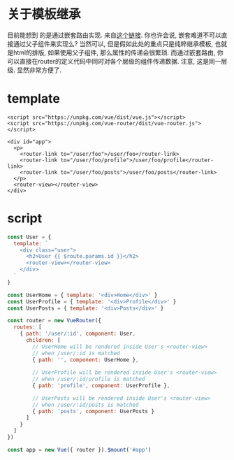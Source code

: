 # 关于模板继承
目前能想到 的是通过嵌套路由实现. 来自[这个链接](https://jsfiddle.net/yyx990803/L7hscd8h/). 你也许会说, 嵌套难道不可以直接通过父子组件来实现么? 当然可以, 但是假如此处的重点只是纯粹继承模板, 也就是html的排版, 如果使用父子组件, 那么属性的传递会很繁琐. 而通过嵌套路由, 你可以直接在router的定义代码中同时对各个层级的组件传递数据. 注意, 这是同一层级. 显然非常方便了.
# template
```
<script src="https://unpkg.com/vue/dist/vue.js"></script>
<script src="https://unpkg.com/vue-router/dist/vue-router.js"></script>

<div id="app">
  <p>
    <router-link to="/user/foo">/user/foo</router-link>
    <router-link to="/user/foo/profile">/user/foo/profile</router-link>
    <router-link to="/user/foo/posts">/user/foo/posts</router-link>
  </p>
  <router-view></router-view>
</div>
```
# script
```js
const User = {
  template: `
    <div class="user">
      <h2>User {{ $route.params.id }}</h2>
      <router-view></router-view>
    </div>
  `
}

const UserHome = { template: '<div>Home</div>' }
const UserProfile = { template: '<div>Profile</div>' }
const UserPosts = { template: '<div>Posts</div>' }

const router = new VueRouter({
  routes: [
    { path: '/user/:id', component: User,
      children: [
        // UserHome will be rendered inside User's <router-view>
        // when /user/:id is matched
        { path: '', component: UserHome },
				
        // UserProfile will be rendered inside User's <router-view>
        // when /user/:id/profile is matched
        { path: 'profile', component: UserProfile },

        // UserPosts will be rendered inside User's <router-view>
        // when /user/:id/posts is matched
        { path: 'posts', component: UserPosts }
      ]
    }
  ]
})

const app = new Vue({ router }).$mount('#app')
```
